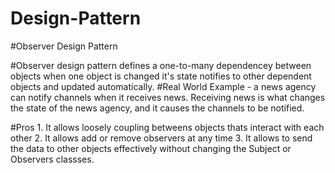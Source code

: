 # Design-Pattern

#Observer Design Pattern

#Observer design pattern defines a one-to-many dependencey between objects when one object is changed it's state notifies to other dependent objects and updated automatically.
#Real World Example -  a news agency can notify channels when it receives news. Receiving news is what changes the state of the news agency, and it causes the channels to be notified.

#Pros   1. It allows loosely coupling betweens objects thats interact with each other
        2. It allows add or remove observers at any time
        3. It allows to send the data to other objects effectively without changing the Subject or Observers classses.
       
